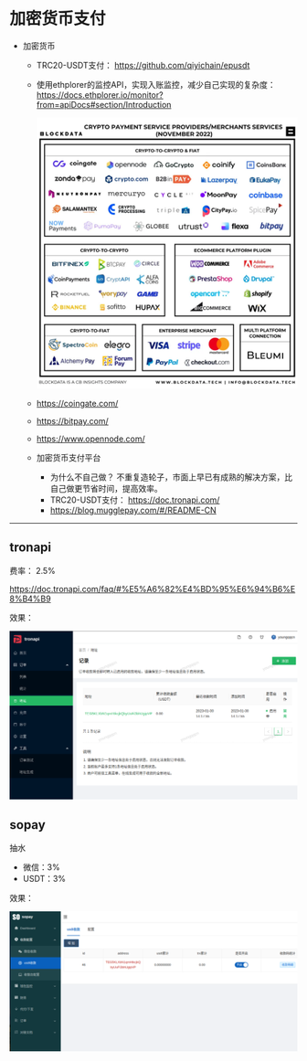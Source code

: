 <!--
 * @Author: yqq
 * @Email: youngqqcn@gmail.com
 * @Date: 2023-01-30 11:05:13
 * @Description: file content
-->

# 加密货币支付


- 加密货币
    - TRC20-USDT支付： https://github.com/qiyichain/epusdt

    - 使用ethplorer的监控API，实现入账监控，减少自己实现的复杂度： https://docs.ethplorer.io/monitor?from=apiDocs#section/Introduction

        ![](../imgs/payments.png)

    - https://coingate.com/
    - https://bitpay.com/
    - https://www.opennode.com/

  - 加密货币支付平台
    - 为什么不自己做？ 不重复造轮子，市面上早已有成熟的解决方案，比自己做更节省时间，提高效率。
    - TRC20-USDT支付： https://doc.tronapi.com/
    - https://blog.mugglepay.com/#/README-CN

---

## tronapi

费率： 2.5%

https://doc.tronapi.com/faq/#%E5%A6%82%E4%BD%95%E6%94%B6%E8%B4%B9

效果：

![](../imgs/tronapi-receive.png)


## sopay

抽水
- 微信：3%
- USDT：3%


效果：

![](../imgs/sopay-receive.png)